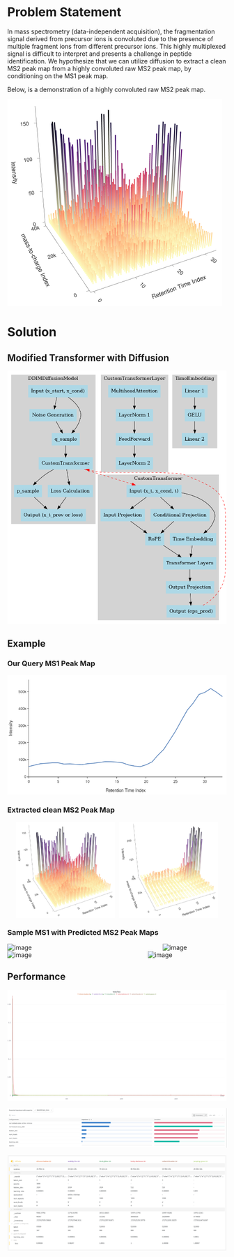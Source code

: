 
# Problem Statement

In mass spectrometry  (data-independent acquisition), the fragmentation signal derived from precursor ions is convoluted due to the presence of multiple fragment ions from different precursor ions. This highly multiplexed signal is difficult to interpret and presents a challenge in peptide identification. We hypothesize that we can utilize diffusion to extract a clean MS2 peak map from a highly convoluted raw MS2 peak map, by conditioning on the MS1 peak map.

Below, is a demonstration of a highly convoluted raw MS2 peak map.

![](img/Screenshot%20from%202024-09-29%2011-43-34.png)

# Solution

## Modified Transformer with Diffusion

![](model_arch_2.png)

## Example

### Our Query MS1 Peak Map
![](img/Screenshot%20from%202024-09-29%2011-51-56.png)

### Extracted clean MS2 Peak Map
<div style="display: flex; justify-content: center;">
  <img src="img/Screenshot%20from%202024-09-29%2011-43-34.png" style="width: 45%; margin-right: 10px;">
  <img src="img/Screenshot%20from%202024-09-29%2011-53-33.png" style="width: 45%;">
</div>

### Sample MS1 with Predicted MS2 Peak Maps
<div style="display: flex; justify-content: center;">
   <img width="365" alt="image" src="https://github.com/user-attachments/assets/7da1f8ea-22a8-4463-bf37-ec3e5cfe5d9d">
   <img width="151" alt="image" src="https://github.com/user-attachments/assets/682cbb3e-beaa-4469-aac6-1f0c524b6e16">
</div>
<div style="display: flex; justify-content: center;">
  <img width="367" alt="image" src="https://github.com/user-attachments/assets/b95b7015-68d2-4793-a684-3b02fb8a8380">
  <img width="206" alt="image" src="https://github.com/user-attachments/assets/54e30cd1-59bf-47d2-8a00-254853c45910">
</div>



## Performance

![alt text](./img/train_los.png)

![alt text](./img/train_summary_tbl.png)

![alt text](./img/table_perf_sum.png)

